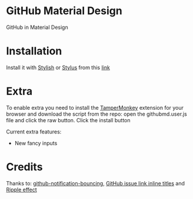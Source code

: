 # GitHub Material Design
GitHub in Material Design

# Installation
Install it with [Stylish](https://userstyles.org/) or [Stylus](https://add0n.com/stylus.html) from this [link](https://userstyles.org/styles/123952/github-material-design)

# Extra
To enable extra you need to install the [TamperMonkey](https://www.tampermonkey.net/) extension for your browser and download the script from the repo: open the githubmd.user.js file and click the raw button. Click the install button

Current extra features:
- New fancy inputs

# Credits
Thanks to: [github-notification-bouncing](https://github.com/muchweb/github-notification-bouncing), [GitHub issue link inline titles](https://userstyles.org/styles/106817/github-issue-link-inline-titles) and [Ripple effect](https://github.com/Kvaibhav01/Ripple-without-JS)
